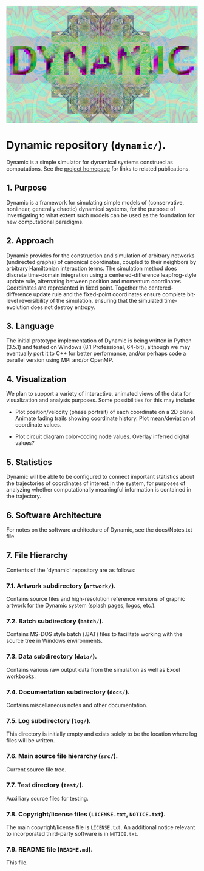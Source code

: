 ![Dynamic logo, fractal version](/artwork/dynamix2.jpg "Dynamic logo - fractal version")

# Dynamic repository (`dynamic/`).

Dynamic is a simple simulator for dynamical systems construed as 
computations.  See the [project homepage](https://cfwebprod.sandia.gov/cfdocs/CompResearch/templates/insert/softwre.cfm?sw=56 "Dynamic homepage")
for links to related publications.

## 1.  Purpose

Dynamic is a framework for simulating simple models of (conservative, 
nonlinear, generally chaotic) dynamical systems, for the purpose of 
investigating to what extent such models can be used as the 
foundation for new computational paradigms.

## 2.  Approach

Dynamic provides for the construction and simulation of arbitrary
networks (undirected graphs) of canonical coordinates, coupled to
their neighbors by arbitrary Hamiltonian interaction terms.  The
simulation method does discrete time-domain integration using a 
centered-difference leapfrog-style update rule, alternating between 
position and momentum coordinates.  Coordinates are represented in
fixed point.  Together the centered-difference update rule and the
fixed-point coordinates ensure complete bit-level reversibility of
the simulation, ensuring that the simulated time-evolution does not 
destroy entropy.

## 3.  Language

The initial prototype implementation of Dynamic is being written 
in Python (3.5.1) and tested on Windows (8.1 Professional, 64-bit), 
although we may eventually port it to C++ for better performance, 
and/or perhaps code a parallel version using MPI and/or OpenMP.

## 4.  Visualization

We plan to support a variety of interactive, animated views of the 
data for visualization and analysis purposes.  Some possibilities 
for this may include: 

 * Plot position/velocity (phase portrait) of each coordinate on 
		a 2D plane.  Animate fading trails showing coordinate history.
          Plot mean/deviation of coordinate values.

 * Plot circuit diagram color-coding node values.  Overlay inferred 
          digital values?

## 5.  Statistics

Dynamic will be able to be configured to connect important statistics 
about the trajectories of coordinates of interest in the system, 
for purposes of analyzing whether computationally meaningful 
information is contained in the trajectory.

## 6.  Software Architecture

For notes on the software architecture of Dynamic, see the docs/Notes.txt file.

## 7.  File Hierarchy

Contents of the 'dynamic' repository are as follows:

### 7.1.  Artwork subdirectory (`artwork/`).

Contains source files and high-resolution reference versions of graphic artwork
for the Dynamic system (splash pages, logos, etc.).

### 7.2.  Batch subdirectory (`batch/`).

Contains MS-DOS style batch (.BAT) files to facilitate working with the source tree
in Windows environments.

### 7.3.  Data subdirectory (`data/`).

Contains various raw output data from the simulation as well as Excel workbooks.

### 7.4.  Documentation subdirectory (`docs/`).

Contains miscellaneous notes and other documentation.

### 7.5.  Log subdirectory (`log/`).

This directory is initially empty and exists solely to be the location
where log files will be written.

### 7.6.  Main source file hierarchy (`src/`).

Current source file tree.

### 7.7.  Test directory (`test/`).

Auxilliary source files for testing.

### 7.8.  Copyright/license files (`LICENSE.txt`, `NOTICE.txt`).

The main copyright/license file is `LICENSE.txt`.  An additional 
notice relevant to incorporated third-party software is in `NOTICE.txt`.

### 7.9. README file (`README.md`).

This file.